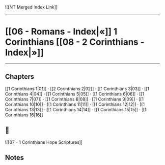 ![[NT Merged Index Link]]

---
# [[06 - Romans - Index|«]] 1 Corinthians [[08 - 2 Corinthians - Index|»]]

---

## Chapters
[[1 Corinthians 1|01]] · [[2 Corinthians 2|02]] · [[1 Corinthians 3|03]] · [[1 Corinthians 4|04]] · [[1 Corinthians 5|05]] · [[1 Corinthians 6|06]] · [[1 Corinthians 7|07]] · [[1 Corinthians 8|08]] · [[1 Corinthians 9|09]] · [[1 Corinthians 10|10]] ·
[[1 Corinthians 11|11]] · [[1 Corinthians 12|12]] · [[1 Corinthians 13|13]] · [[1 Corinthians 14|14]] · [[1 Corinthians 15|15]] · [[1 Corinthians 16|16]] 


##  📖
![[07 - 1 Corinthians Hope Scriptures]]


## Notes
